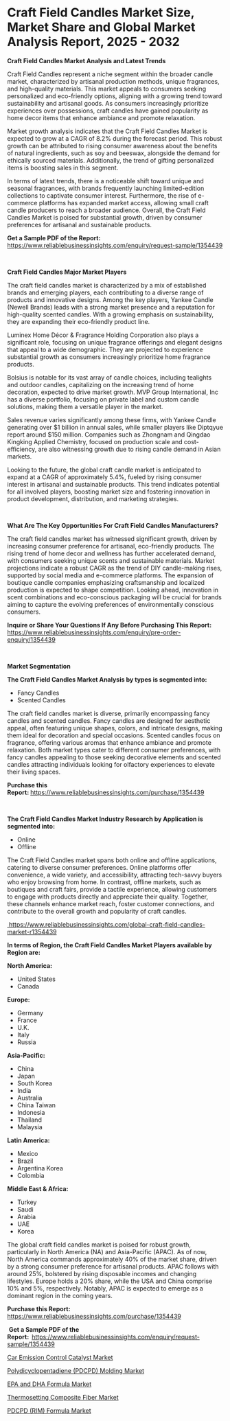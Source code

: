 <p><h1>Craft Field Candles Market Size, Market Share and Global Market Analysis Report, 2025 - 2032</h1></p><p><strong>Craft Field Candles Market Analysis and Latest Trends</strong></p>
<p><p>Craft Field Candles represent a niche segment within the broader candle market, characterized by artisanal production methods, unique fragrances, and high-quality materials. This market appeals to consumers seeking personalized and eco-friendly options, aligning with a growing trend toward sustainability and artisanal goods. As consumers increasingly prioritize experiences over possessions, craft candles have gained popularity as home decor items that enhance ambiance and promote relaxation.</p><p>Market growth analysis indicates that the Craft Field Candles Market is expected to grow at a CAGR of 8.2% during the forecast period. This robust growth can be attributed to rising consumer awareness about the benefits of natural ingredients, such as soy and beeswax, alongside the demand for ethically sourced materials. Additionally, the trend of gifting personalized items is boosting sales in this segment.</p><p>In terms of latest trends, there is a noticeable shift toward unique and seasonal fragrances, with brands frequently launching limited-edition collections to captivate consumer interest. Furthermore, the rise of e-commerce platforms has expanded market access, allowing small craft candle producers to reach a broader audience. Overall, the Craft Field Candles Market is poised for substantial growth, driven by consumer preferences for artisanal and sustainable products.</p></p>
<p><strong>Get a Sample PDF of the Report:&nbsp;</strong> <a href="https://www.reliablebusinessinsights.com/enquiry/request-sample/1354439?utm_campaign=60&utm_medium=2&utm_source=Github&utm_content=ia&utm_term=04022025&utm_id=craft-field-candles">https://www.reliablebusinessinsights.com/enquiry/request-sample/1354439</a></p>
<p>&nbsp;</p>
<p><strong>Craft Field Candles Major Market Players</strong></p>
<p><p>The craft field candles market is characterized by a mix of established brands and emerging players, each contributing to a diverse range of products and innovative designs. Among the key players, Yankee Candle (Newell Brands) leads with a strong market presence and a reputation for high-quality scented candles. With a growing emphasis on sustainability, they are expanding their eco-friendly product line.</p><p>Luminex Home Décor & Fragrance Holding Corporation also plays a significant role, focusing on unique fragrance offerings and elegant designs that appeal to a wide demographic. They are projected to experience substantial growth as consumers increasingly prioritize home fragrance products.</p><p>Bolsius is notable for its vast array of candle choices, including tealights and outdoor candles, capitalizing on the increasing trend of home decoration, expected to drive market growth. MVP Group International, Inc has a diverse portfolio, focusing on private label and custom candle solutions, making them a versatile player in the market.</p><p>Sales revenue varies significantly among these firms, with Yankee Candle generating over $1 billion in annual sales, while smaller players like Diptqyue report around $150 million. Companies such as Zhongnam and Qingdao Kingking Applied Chemistry, focused on production scale and cost-efficiency, are also witnessing growth due to rising candle demand in Asian markets.</p><p>Looking to the future, the global craft candle market is anticipated to expand at a CAGR of approximately 5.4%, fueled by rising consumer interest in artisanal and sustainable products. This trend indicates potential for all involved players, boosting market size and fostering innovation in product development, distribution, and marketing strategies.</p></p>
<p>&nbsp;</p>
<p><strong>What Are The Key Opportunities For Craft Field Candles Manufacturers?</strong></p>
<p><p>The craft field candles market has witnessed significant growth, driven by increasing consumer preference for artisanal, eco-friendly products. The rising trend of home decor and wellness has further accelerated demand, with consumers seeking unique scents and sustainable materials. Market projections indicate a robust CAGR as the trend of DIY candle-making rises, supported by social media and e-commerce platforms. The expansion of boutique candle companies emphasizing craftsmanship and localized production is expected to shape competition. Looking ahead, innovation in scent combinations and eco-conscious packaging will be crucial for brands aiming to capture the evolving preferences of environmentally conscious consumers.</p></p>
<p><strong>Inquire or Share Your Questions If Any Before Purchasing This Report:</strong> <a href="https://www.reliablebusinessinsights.com/enquiry/pre-order-enquiry/1354439?utm_campaign=60&utm_medium=2&utm_source=Github&utm_content=ia&utm_term=04022025&utm_id=craft-field-candles">https://www.reliablebusinessinsights.com/enquiry/pre-order-enquiry/1354439</a></p>
<p>&nbsp;</p>
<p><strong>Market Segmentation</strong></p>
<p><strong>The Craft Field Candles Market Analysis by types is segmented into:</strong></p>
<p><ul><li>Fancy Candles</li><li>Scented Candles</li></ul></p>
<p><p>The craft field candles market is diverse, primarily encompassing fancy candles and scented candles. Fancy candles are designed for aesthetic appeal, often featuring unique shapes, colors, and intricate designs, making them ideal for decoration and special occasions. Scented candles focus on fragrance, offering various aromas that enhance ambiance and promote relaxation. Both market types cater to different consumer preferences, with fancy candles appealing to those seeking decorative elements and scented candles attracting individuals looking for olfactory experiences to elevate their living spaces.</p></p>
<p><strong>Purchase this Report:&nbsp;</strong><a href="https://www.reliablebusinessinsights.com/purchase/1354439?utm_campaign=60&utm_medium=2&utm_source=Github&utm_content=ia&utm_term=04022025&utm_id=craft-field-candles">https://www.reliablebusinessinsights.com/purchase/1354439</a></p>
<p>&nbsp;</p>
<p><strong>The Craft Field Candles Market Industry Research by Application is segmented into:</strong></p>
<p><ul><li>Online</li><li>Offline</li></ul></p>
<p><p>The Craft Field Candles market spans both online and offline applications, catering to diverse consumer preferences. Online platforms offer convenience, a wide variety, and accessibility, attracting tech-savvy buyers who enjoy browsing from home. In contrast, offline markets, such as boutiques and craft fairs, provide a tactile experience, allowing customers to engage with products directly and appreciate their quality. Together, these channels enhance market reach, foster customer connections, and contribute to the overall growth and popularity of craft candles.</p></p>
<p><a href="https://www.reliablebusinessinsights.com/global-craft-field-candles-market-r1354439?utm_campaign=60&utm_medium=2&utm_source=Github&utm_content=ia&utm_term=04022025&utm_id=craft-field-candles">&nbsp;https://www.reliablebusinessinsights.com/global-craft-field-candles-market-r1354439</a></p>
<p><strong>In terms of Region, the Craft Field Candles Market Players available by Region are:</strong></p>
<p>
    <p> <strong> North America: </strong>
        <ul>
            <li>United States</li>
            <li>Canada</li>
        </ul>
        </p> 
    <p> <strong> Europe: </strong>
        <ul>
            <li>Germany</li>
            <li>France</li>
            <li>U.K.</li>
            <li>Italy</li>
            <li>Russia</li>
        </ul>
        </p> 
    <p> <strong> Asia-Pacific: </strong>
        <ul>
            <li>China</li>
            <li>Japan</li>
            <li>South Korea</li>
            <li>India</li>
            <li>Australia</li>
            <li>China Taiwan</li>
            <li>Indonesia</li>
            <li>Thailand</li>
            <li>Malaysia</li>
        </ul>
        </p> 
    <p> <strong> Latin America: </strong>
        <ul>
            <li>Mexico</li>
            <li>Brazil</li>
            <li>Argentina Korea</li>
            <li>Colombia</li>
        </ul>
        </p> 
    <p> <strong> Middle East & Africa: </strong>
        <ul>
            <li>Turkey</li>
            <li>Saudi</li>
            <li>Arabia</li>
            <li>UAE</li>
            <li>Korea</li>
        </ul>
    </p>
    </p>
<p><p>The global craft field candles market is poised for robust growth, particularly in North America (NA) and Asia-Pacific (APAC). As of now, North America commands approximately 40% of the market share, driven by a strong consumer preference for artisanal products. APAC follows with around 25%, bolstered by rising disposable incomes and changing lifestyles. Europe holds a 20% share, while the USA and China comprise 10% and 5%, respectively. Notably, APAC is expected to emerge as a dominant region in the coming years.</p></p>
<p><strong>Purchase this Report: </strong><a href="https://www.reliablebusinessinsights.com/purchase/1354439?utm_campaign=60&utm_medium=2&utm_source=Github&utm_content=ia&utm_term=04022025&utm_id=craft-field-candles">https://www.reliablebusinessinsights.com/purchase/1354439</a></p>
<p>&nbsp;<strong>Get a Sample PDF of the Report:&nbsp;&nbsp;</strong><a href="https://www.reliablebusinessinsights.com/enquiry/request-sample/1354439?utm_campaign=60&utm_medium=2&utm_source=Github&utm_content=ia&utm_term=04022025&utm_id=craft-field-candles">https://www.reliablebusinessinsights.com/enquiry/request-sample/1354439</a></p>
<p><strong></strong></p>
<p><p><a href="https://github.com/iceknahomi/Market-Research-Report-List-1/blob/main/car-emission-control-catalyst-market.md?utm_campaign=60&utm_medium=2&utm_source=Github&utm_content=ia&utm_term=04022025&utm_id=craft-field-candles">Car Emission Control Catalyst Market</a></p><p><a href="https://github.com/alanepetevi/Market-Research-Report-List-1/blob/main/polydicyclopentadiene-pdcpd-molding-market.md?utm_campaign=60&utm_medium=2&utm_source=Github&utm_content=ia&utm_term=04022025&utm_id=craft-field-candles">Polydicyclopentadiene (PDCPD) Molding Market</a></p><p><a href="https://github.com/tjoensfibich/Market-Research-Report-List-1/blob/main/epa-and-dha-formula-market.md?utm_campaign=60&utm_medium=2&utm_source=Github&utm_content=ia&utm_term=04022025&utm_id=craft-field-candles">EPA and DHA Formula Market</a></p><p><a href="https://github.com/loppibsr/Market-Research-Report-List-1/blob/main/thermosetting-composite-fiber-market.md?utm_campaign=60&utm_medium=2&utm_source=Github&utm_content=ia&utm_term=04022025&utm_id=craft-field-candles">Thermosetting Composite Fiber Market</a></p><p><a href="https://github.com/rebheelder/Market-Research-Report-List-1/blob/main/pdcpd-rim-formula-market.md?utm_campaign=60&utm_medium=2&utm_source=Github&utm_content=ia&utm_term=04022025&utm_id=craft-field-candles">PDCPD (RIM) Formula Market</a></p></p>